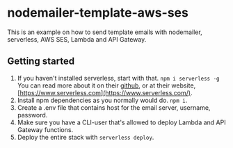 # nodemailer-template-aws-ses
 This is an example on how to send template emails with nodemailer, serverless,  AWS SES, Lambda and API Gateway.


## Getting started

 1. If you haven't installed serverless, start with that. 
 `npm i serverless -g`
 You can read more about it on their [github](https://github.com/serverless/serverless), or at their website, [https://www.serverless.com](https://www.serverless.com/).
 2. Install npm dependencies as you normally would do. `npm i`.
 3. Create a .env file that contains host for the email server, username, password.
 4. Make sure you have a CLI-user that's allowed to deploy Lambda and API Gateway functions.
 5. Deploy the entire stack with `serverless deploy`.
